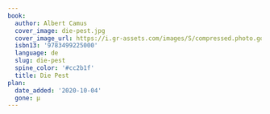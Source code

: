 ```yaml
---
book:
  author: Albert Camus
  cover_image: die-pest.jpg
  cover_image_url: https://i.gr-assets.com/images/S/compressed.photo.goodreads.com/books/1598989921l/942451._SY475_.jpg
  isbn13: '9783499225000'
  language: de
  slug: die-pest
  spine_color: '#cc2b1f'
  title: Die Pest
plan:
  date_added: '2020-10-04'
  gone: µ
---
```

